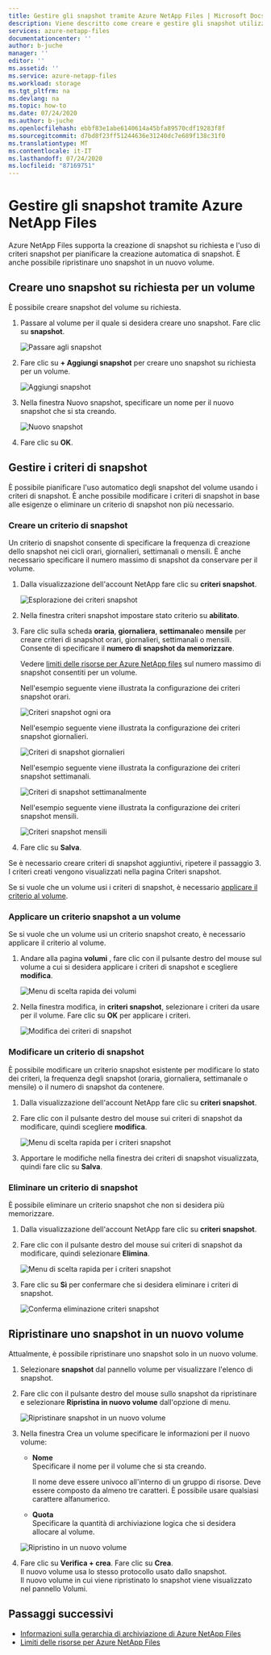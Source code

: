 ```yaml
---
title: Gestire gli snapshot tramite Azure NetApp Files | Microsoft Docs
description: Viene descritto come creare e gestire gli snapshot utilizzando Azure NetApp Files.
services: azure-netapp-files
documentationcenter: ''
author: b-juche
manager: ''
editor: ''
ms.assetid: ''
ms.service: azure-netapp-files
ms.workload: storage
ms.tgt_pltfrm: na
ms.devlang: na
ms.topic: how-to
ms.date: 07/24/2020
ms.author: b-juche
ms.openlocfilehash: ebbf83e1abe6140614a45bfa89570cdf19283f8f
ms.sourcegitcommit: d7bd8f23ff51244636e31240dc7e689f138c31f0
ms.translationtype: MT
ms.contentlocale: it-IT
ms.lasthandoff: 07/24/2020
ms.locfileid: "87169751"
---
```

# <a name="manage-snapshots-by-using-azure-netapp-files"></a>Gestire gli snapshot tramite Azure NetApp Files

Azure NetApp Files supporta la creazione di snapshot su richiesta e l'uso di criteri snapshot per pianificare la creazione automatica di snapshot.  È anche possibile ripristinare uno snapshot in un nuovo volume.  

## <a name="create-an-on-demand-snapshot-for-a-volume"></a>Creare uno snapshot su richiesta per un volume

È possibile creare snapshot del volume su richiesta. 

1.  Passare al volume per il quale si desidera creare uno snapshot. Fare clic su **snapshot**.

    ![Passare agli snapshot](../media/azure-netapp-files/azure-netapp-files-navigate-to-snapshots.png)

2.  Fare clic su **+ Aggiungi snapshot** per creare uno snapshot su richiesta per un volume.

    ![Aggiungi snapshot](../media/azure-netapp-files/azure-netapp-files-add-snapshot.png)

3.  Nella finestra Nuovo snapshot, specificare un nome per il nuovo snapshot che si sta creando.   

    ![Nuovo snapshot](../media/azure-netapp-files/azure-netapp-files-new-snapshot.png)

4. Fare clic su **OK**. 

## <a name="manage-snapshot-policies"></a>Gestire i criteri di snapshot

È possibile pianificare l'uso automatico degli snapshot del volume usando i criteri di snapshot. È anche possibile modificare i criteri di snapshot in base alle esigenze o eliminare un criterio di snapshot non più necessario.  

### <a name="create-a-snapshot-policy"></a>Creare un criterio di snapshot 

Un criterio di snapshot consente di specificare la frequenza di creazione dello snapshot nei cicli orari, giornalieri, settimanali o mensili. È anche necessario specificare il numero massimo di snapshot da conservare per il volume.  

1.  Dalla visualizzazione dell'account NetApp fare clic su **criteri snapshot**.

    ![Esplorazione dei criteri snapshot](../media/azure-netapp-files/snapshot-policy-navigation.png)

2.  Nella finestra criteri snapshot impostare stato criterio su **abilitato**. 

3.  Fare clic sulla scheda **oraria**, **giornaliera**, **settimanale**o **mensile** per creare criteri di snapshot orari, giornalieri, settimanali o mensili. Consente di specificare il **numero di snapshot da memorizzare**.  

    Vedere [limiti delle risorse per Azure NetApp files](azure-netapp-files-resource-limits.md) sul numero massimo di snapshot consentiti per un volume. 

    Nell'esempio seguente viene illustrata la configurazione dei criteri snapshot orari. 

    ![Criteri snapshot ogni ora](../media/azure-netapp-files/snapshot-policy-hourly.png)

    Nell'esempio seguente viene illustrata la configurazione dei criteri snapshot giornalieri.

    ![Criteri di snapshot giornalieri](../media/azure-netapp-files/snapshot-policy-daily.png)

    Nell'esempio seguente viene illustrata la configurazione dei criteri snapshot settimanali.

    ![Criteri di snapshot settimanalmente](../media/azure-netapp-files/snapshot-policy-weekly.png)

    Nell'esempio seguente viene illustrata la configurazione dei criteri snapshot mensili.

    ![Criteri snapshot mensili](../media/azure-netapp-files/snapshot-policy-monthly.png) 

4.  Fare clic su **Salva**.  

Se è necessario creare criteri di snapshot aggiuntivi, ripetere il passaggio 3.
I criteri creati vengono visualizzati nella pagina Criteri snapshot.

Se si vuole che un volume usi i criteri di snapshot, è necessario [applicare il criterio al volume](azure-netapp-files-manage-snapshots.md#apply-a-snapshot-policy-to-a-volume). 

### <a name="apply-a-snapshot-policy-to-a-volume"></a>Applicare un criterio snapshot a un volume

Se si vuole che un volume usi un criterio snapshot creato, è necessario applicare il criterio al volume. 

1.  Andare alla pagina **volumi** , fare clic con il pulsante destro del mouse sul volume a cui si desidera applicare i criteri di snapshot e scegliere **modifica**.

    ![Menu di scelta rapida dei volumi](../media/azure-netapp-files/volume-right-cick-menu.png) 

2.  Nella finestra modifica, in **criteri snapshot**, selezionare i criteri da usare per il volume.  Fare clic su **OK** per applicare i criteri.  

    ![Modifica dei criteri di snapshot](../media/azure-netapp-files/snapshot-policy-edit.png) 

### <a name="modify-a-snapshot-policy"></a>Modificare un criterio di snapshot 

È possibile modificare un criterio snapshot esistente per modificare lo stato dei criteri, la frequenza degli snapshot (oraria, giornaliera, settimanale o mensile) o il numero di snapshot da contenere.  
 
1.  Dalla visualizzazione dell'account NetApp fare clic su **criteri snapshot**.

2.  Fare clic con il pulsante destro del mouse sui criteri di snapshot da modificare, quindi scegliere **modifica**.

    ![Menu di scelta rapida per i criteri snapshot](../media/azure-netapp-files/snapshot-policy-right-click-menu.png) 

3.  Apportare le modifiche nella finestra dei criteri di snapshot visualizzata, quindi fare clic su **Salva**. 

### <a name="delete-a-snapshot-policy"></a>Eliminare un criterio di snapshot 

È possibile eliminare un criterio snapshot che non si desidera più memorizzare.   

1.  Dalla visualizzazione dell'account NetApp fare clic su **criteri snapshot**.

2.  Fare clic con il pulsante destro del mouse sui criteri di snapshot da modificare, quindi selezionare **Elimina**.

    ![Menu di scelta rapida per i criteri snapshot](../media/azure-netapp-files/snapshot-policy-right-click-menu.png) 

3.  Fare clic su **Sì** per confermare che si desidera eliminare i criteri di snapshot.   

    ![Conferma eliminazione criteri snapshot](../media/azure-netapp-files/snapshot-policy-delete-confirm.png) 

## <a name="restore-a-snapshot-to-a-new-volume"></a>Ripristinare uno snapshot in un nuovo volume

Attualmente, è possibile ripristinare uno snapshot solo in un nuovo volume. 
1. Selezionare **snapshot** dal pannello volume per visualizzare l'elenco di snapshot. 
2. Fare clic con il pulsante destro del mouse sullo snapshot da ripristinare e selezionare **Ripristina in nuovo volume** dall'opzione di menu.  

    ![Ripristinare snapshot in un nuovo volume](../media/azure-netapp-files/azure-netapp-files-snapshot-restore-to-new-volume.png)

3. Nella finestra Crea un volume specificare le informazioni per il nuovo volume:  
    * **Nome**   
        Specificare il nome per il volume che si sta creando.  
        
        Il nome deve essere univoco all'interno di un gruppo di risorse. Deve essere composto da almeno tre caratteri.  È possibile usare qualsiasi carattere alfanumerico.

    * **Quota**  
        Specificare la quantità di archiviazione logica che si desidera allocare al volume.  

    ![Ripristino in un nuovo volume](../media/azure-netapp-files/snapshot-restore-new-volume.png) 

4. Fare clic su **Verifica + crea**.  Fare clic su **Crea**.   
    Il nuovo volume usa lo stesso protocollo usato dallo snapshot.   
    Il nuovo volume in cui viene ripristinato lo snapshot viene visualizzato nel pannello Volumi.

## <a name="next-steps"></a>Passaggi successivi

* [Informazioni sulla gerarchia di archiviazione di Azure NetApp Files](azure-netapp-files-understand-storage-hierarchy.md)
* [Limiti delle risorse per Azure NetApp Files](azure-netapp-files-resource-limits.md)
